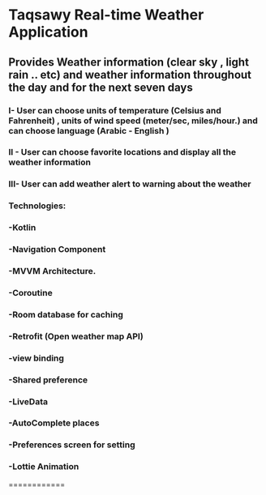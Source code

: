 # Taqsawy Real-time Weather Application

## Provides Weather information (clear sky , light rain .. etc) and weather information throughout the day and for the next seven days

### I- User can choose units of temperature (Celsius and Fahrenheit) , units of wind speed (meter/sec, miles/hour.) and can choose language (Arabic - English )
### II - User can choose favorite locations and display all the weather information 
### III- User can add weather alert to warning about the weather

### Technologies:
### -Kotlin
### -Navigation Component
### -MVVM Architecture.
### -Coroutine
### -Room database for caching
### -Retrofit (Open weather map API)
### -view binding
### -Shared preference 
### -LiveData
### -AutoComplete places
### -Preferences screen for setting
### -Lottie Animation
============
